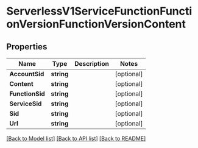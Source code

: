 # ServerlessV1ServiceFunctionFunctionVersionFunctionVersionContent

## Properties

Name | Type | Description | Notes
------------ | ------------- | ------------- | -------------
**AccountSid** | **string** |  | [optional] 
**Content** | **string** |  | [optional] 
**FunctionSid** | **string** |  | [optional] 
**ServiceSid** | **string** |  | [optional] 
**Sid** | **string** |  | [optional] 
**Url** | **string** |  | [optional] 

[[Back to Model list]](../README.md#documentation-for-models) [[Back to API list]](../README.md#documentation-for-api-endpoints) [[Back to README]](../README.md)


